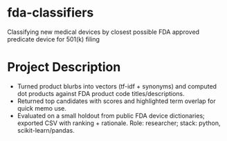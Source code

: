 # fda-classifiers
Classifying new medical devices by closest possible FDA approved predicate device for 501(k) filing

# Project Description
- Turned product blurbs into vectors (tf-idf + synonyms) and computed dot products against FDA product code titles/descriptions.
- Returned top candidates with scores and highlighted term overlap for quick memo use.
- Evaluated on a small holdout from public FDA device dictionaries; exported CSV with ranking + rationale.
Role: researcher; stack: python, scikit-learn/pandas.
